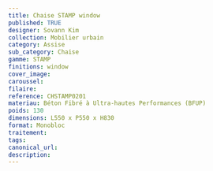 ```yaml
---
title: Chaise STAMP window
published: TRUE
designer: Sovann Kim
collection: Mobilier urbain
category: Assise
sub_category: Chaise
gamme: STAMP
finitions: window
cover_image: 
caroussel: 
filaire: 
reference: CHSTAMP0201
materiau: Béton Fibré à Ultra-hautes Performances (BFUP)
poids: 130
dimensions: L550 x P550 x H830
format: Monobloc
traitement: 
tags: 
canonical_url: 
description: 
---
```

